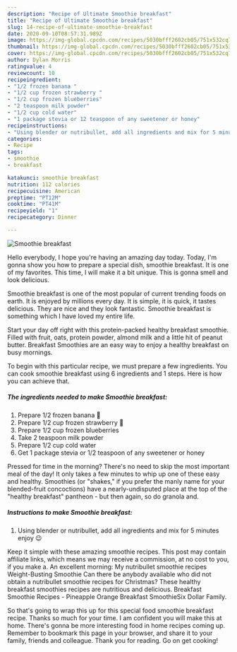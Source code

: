 ```yaml
---
description: "Recipe of Ultimate Smoothie breakfast"
title: "Recipe of Ultimate Smoothie breakfast"
slug: 14-recipe-of-ultimate-smoothie-breakfast
date: 2020-09-10T08:57:31.989Z
image: https://img-global.cpcdn.com/recipes/5030bfff2602cb05/751x532cq70/smoothie-breakfast-recipe-main-photo.jpg
thumbnail: https://img-global.cpcdn.com/recipes/5030bfff2602cb05/751x532cq70/smoothie-breakfast-recipe-main-photo.jpg
cover: https://img-global.cpcdn.com/recipes/5030bfff2602cb05/751x532cq70/smoothie-breakfast-recipe-main-photo.jpg
author: Dylan Morris
ratingvalue: 4
reviewcount: 10
recipeingredient:
- "1/2 frozen banana "
- "1/2 cup frozen strawberry "
- "1/2 cup frozen blueberries"
- "2 teaspoon milk powder"
- "1/2 cup cold water"
- "1 package stevia or 12 teaspoon of any sweetener or honey"
recipeinstructions:
- "Using blender or nutribullet, add all ingredients and mix for 5 minutes enjoy 😉"
categories:
- Recipe
tags:
- smoothie
- breakfast

katakunci: smoothie breakfast 
nutrition: 112 calories
recipecuisine: American
preptime: "PT12M"
cooktime: "PT41M"
recipeyield: "1"
recipecategory: Dinner

---
```



![Smoothie breakfast](https://img-global.cpcdn.com/recipes/5030bfff2602cb05/751x532cq70/smoothie-breakfast-recipe-main-photo.jpg)

Hello everybody, I hope you're having an amazing day today. Today, I'm gonna show you how to prepare a special dish, smoothie breakfast. It is one of my favorites. This time, I will make it a bit unique. This is gonna smell and look delicious.

Smoothie breakfast is one of the most popular of current trending foods on earth. It is enjoyed by millions every day. It is simple, it is quick, it tastes delicious. They are nice and they look fantastic. Smoothie breakfast is something which I have loved my entire life.

Start your day off right with this protein-packed healthy breakfast smoothie. Filled with fruit, oats, protein powder, almond milk and a little hit of peanut butter. Breakfast Smoothies are an easy way to enjoy a healthy breakfast on busy mornings.


To begin with this particular recipe, we must prepare a few ingredients. You can cook smoothie breakfast using 6 ingredients and 1 steps. Here is how you can achieve that.

##### The ingredients needed to make Smoothie breakfast:

1. Prepare 1/2 frozen banana 🍌
1. Prepare 1/2 cup frozen strawberry 🍓
1. Prepare 1/2 cup frozen blueberries
1. Take 2 teaspoon milk powder
1. Prepare 1/2 cup cold water
1. Get 1 package stevia or 1/2 teaspoon of any sweetener or honey


Pressed for time in the morning? There&#39;s no need to skip the most important meal of the day! It only takes a few minutes to whip up one of these easy and healthy. Smoothies (or &#34;shakes,&#34; if you prefer the manly name for your blended-fruit concoctions) have a nearly-undisputed place at the top of the &#34;healthy breakfast&#34; pantheon - but then again, so do granola and. 

##### Instructions to make Smoothie breakfast:

1. Using blender or nutribullet, add all ingredients and mix for 5 minutes enjoy 😉


Keep it simple with these amazing smoothie recipes. This post may contain affiliate links, which means we may receive a commission, at no cost to you, if you make a. An excellent morning: My nutribullet smoothie recipes Weight-Busting Smoothie Can there be anybody available who did not obtain a nutribullet smoothie recipes for Christmas? These healthy breakfast smoothies recipes are nutritious and delicious. Breakfast Smoothie Recipes - Pineapple Orange Breakfast SmoothieSix Dollar Family. 

So that's going to wrap this up for this special food smoothie breakfast recipe. Thanks so much for your time. I am confident you will make this at home. There's gonna be more interesting food in home recipes coming up. Remember to bookmark this page in your browser, and share it to your family, friends and colleague. Thank you for reading. Go on get cooking!
